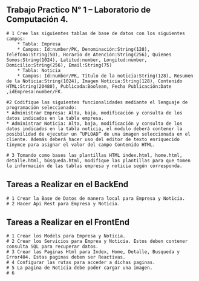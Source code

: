 ## Trabajo Practico N° 1 – Laboratorio de Computación 4.
    # 1 Cree las siguientes tablas de base de datos con los siguientes campos:
    	* Tabla: Empresa
    	* Campos: Id:number/PK, Denominación:String(128), Teléfono:String(50), Horario de Atención:String(256), Quienes Somos:String(1024), Latitud:number, Longitud:number, Domicilio:String(256), Email:String(75)
    	* Tabla: Noticia
    	* Campos: Id:number/PK, Título de la noticia:String(128), Resumen de la Noticia:String(1024), Imagen Noticia:String(128), Contenido HTML:String(20480), Publicada:Boolean, Fecha Publicación:Date ,idEmpresa:number/FK.
    
    #2 Codifique las siguientes funcionalidades mediante el lenguaje de programación seleccionado:
	* Administrar Empresa: Alta, baja, modificación y consulta de los datos indicados en la tabla empresa.
	* Administrar Noticia: Alta, baja, modificación y consulta de los datos indicados en la tabla noticia, el modulo deberá contener la posibilidad de ejecutar un “UPLOAD” de una imagen seleccionada en el cliente. Además deberá hacer uso del editor de texto enriquecido tinymce para asignar el valor del campo Contenido HTML.

    # 3 Tomando como bases las plantillas HTML index.html, home.html, detalle.html, búsqueda.html, modifique las plantillas para que tomen la información de las tablas empresa y noticia según corresponda.

## Tareas a Realizar en el BackEnd
	# 1 Crear la Base de Datos de manera local para Empresa y Noticia.
	# 2 Hacer Api Rest para Empresa y Noticia.
	
## Tareas a Realizar en el FrontEnd
	# 1 Crear los Models para Empresa y Noticia.
	# 2 Crear los Servicios para Emprea y Noticia. Estos deben contener consulta SQL para recuperar datos.
	# 3 Crear las Paginas Html para Index, Home, Detalle, Busqueda y Error404. Estas paginas deben ser Reactivas.
	# 4 Configurar las rutas para acceder a dichas paginas.
	# 5 La pagina de Noticia debe poder cargar una imagen.
	# 6 
	